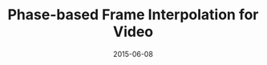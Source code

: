 ---
title: "Phase-based Frame Interpolation for Video"
collection: publications
permalink: /publication/2015-phasebased-vfi
date: 2015-06-08
venue: "CVPR"
authors: "S. Meyer, O. Wang, H. Zimmer, M. Grosse, A. Sorkine-Hornung"
oral: yes
uri: 
project: 
bibtex:
arxiv:
openpdf: https://www.cv-foundation.org/openaccess/content_cvpr_2015/papers/Meyer_Phase-Based_Frame_Interpolation_2015_CVPR_paper.pdf
pdf: 
supp: https://openaccess.thecvf.com/content_cvpr_2015/supplemental/Meyer_Phase-Based_Frame_Interpolation_2015_CVPR_supplemental.pdf
teaser: images/2015_phasebased_vfi.png
videoresults: https://cgl.ethz.ch/Downloads/Publications/PaperVideos/2015/Mey15a.mp4
videotalk: 
code: https://github.com/owang/PhaseBasedInterpolation
---